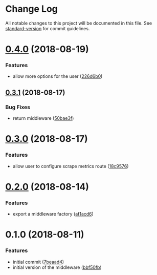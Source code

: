 # Change Log

All notable changes to this project will be documented in this file. See [standard-version](https://github.com/conventional-changelog/standard-version) for commit guidelines.

<a name="0.4.0"></a>
# [0.4.0](https://github.com/joao-fontenele/express-prometheus-middleware/compare/v0.3.1...v0.4.0) (2018-08-19)


### Features

* allow more options for the user ([226d6b0](https://github.com/joao-fontenele/express-prometheus-middleware/commit/226d6b0))



<a name="0.3.1"></a>
## [0.3.1](https://github.com/joao-fontenele/express-prometheus-middleware/compare/v0.3.0...v0.3.1) (2018-08-17)


### Bug Fixes

* return middleware ([50bae3f](https://github.com/joao-fontenele/express-prometheus-middleware/commit/50bae3f))



<a name="0.3.0"></a>
# [0.3.0](https://github.com/joao-fontenele/express-prometheus-middleware/compare/v0.2.0...v0.3.0) (2018-08-17)


### Features

* allow user to configure scrape metrics route ([18c9576](https://github.com/joao-fontenele/express-prometheus-middleware/commit/18c9576))



<a name="0.2.0"></a>
# [0.2.0](https://github.com/joao-fontenele/express-prometheus-middleware/compare/v0.1.0...v0.2.0) (2018-08-14)


### Features

* export a middleware factory ([af1acd6](https://github.com/joao-fontenele/express-prometheus-middleware/commit/af1acd6))



<a name="0.1.0"></a>
# 0.1.0 (2018-08-11)


### Features

* initial commit ([7beaad4](https://github.com/joao-fontenele/express-prometheus-middleware/commit/7beaad4))
* initial version of the middleware ([bbf50fb](https://github.com/joao-fontenele/express-prometheus-middleware/commit/bbf50fb))
